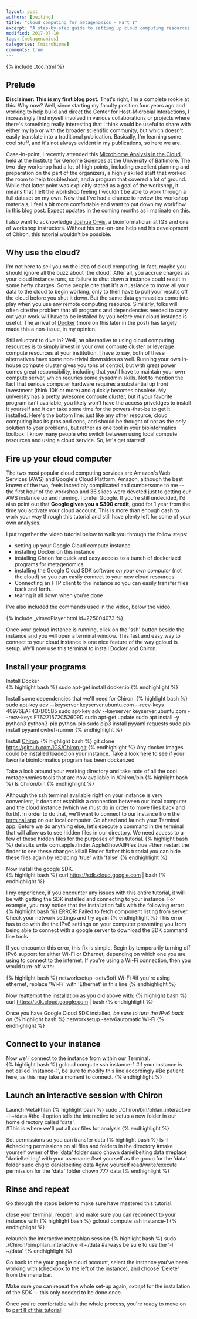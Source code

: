 ```yaml
---
layout: post
authors: [beiting]
title: "Cloud computing for metagenomics - Part I"
excerpt: "A step-by-step guide to setting up cloud computing resources and analyzing shotgun metagenomic data, all on your laptop."
modified: 2017-07-10
tags: [metagenomics]
categories: [microbiome]
comments: true
---
```


{% include _toc.html %}

## Prelude

**Disclaimer: This is my first blog post.**  That's right, I'm a complete rookie at this.  Why now?  Well, since starting my faculty position four years ago and working to help build and direct the Center for Host-Microbial Interactions, I increasingly find myself involved in various collaborations or projects where there's something really interesting that I think would be useful to share with either my lab or with the broader scientific community, but which doesn't easily translate into a traditional publication.  Basically, I'm learning some cool stuff, and it's not always evident in my publications, so here we are.  

Case-in-point, I recently attended this [Microbiome Analysis in the Cloud](http://www.igs.umaryland.edu/topics/microbiome-cloud/), held at the Institute for Genome Sciences at the University of Baltimore.  The two-day workshop had a lot of high points, including excellent planning and preparation on the part of the organizers, a highly skilled staff that worked the room to help troubleshoot, and a program that covered a lot of ground.  While that latter point was explicitly stated as a goal of the workshop, it means that I left the workshop feeling I wouldn't be able to work through a full dataset on my own.  Now that I've had a chance to review the workshop materials, I feel a bit more comfortable and want to put down my workflow in this blog post.  Expect updates in the coming months as I marinate on this.

I also want to acknowledge [Joshua Orvis](https://github.com/jorvis), a bioinformatician at IGS and one of workshop instructors.  Without his one-on-one help and his development of Chiron, this tutorial wouldn't be possible.

## Why use the cloud?
I'm not here to sell you on the idea of cloud computing.  In fact, maybe you should ignore all the buzz about 'the cloud'.  After all, you accrue charges as your cloud instance runs, so failure to shut down a instance could result in some hefty charges.  Some people cite that it's a nussiance to move all your data to the cloud to begin working, only to then have to pull your results off the cloud before you shut it down.  But the same data gymnastics come into play when you use any remote computing resource.  Similarly, folks will often cite the problem that all programs and dependencies needed to carry out your work will have to be installed by you before your cloud instance is useful.  The arrival of [Docker](https://www.docker.com/) (more on this later in the post) has largely made this a non-issue, in my opinion. 

Still reluctant to dive in?  Well, an alternative to using cloud computing resources is to simply invest in your own compute cluster or leverage compute resources at your institution.  I have to say, both of these alternatives have some non-trivial downsides as well.  Running your own in-house compute cluster gives you tons of control, but with great power comes great responsibility, including that you'll have to maintain your own compute server, which requries some sysadmin skills.  Not to mention the fact that serious computer hardware requires a substantial up front investment (think 10K or more) and quickly becomes obsolete.  My university has [a pretty awesome compute cluster](https://hpcwiki.genomics.upenn.edu/index.php/HPC:Main_Page), but if your favorite program isn't available, you likely won't have the access priveldges to install it yourself and it can take some time for the powers-that-be to get it installed.  Here's the bottom line: just like any other resource, cloud computing has its pros and cons, and should be thought of not as the *only* solution to your problems, but rather as one tool in your bioinformatics toolbox.  I know many people who switch between using local compute resources and using a cloud service.  So, let's get started!

## Fire up your cloud computer

The two most popular cloud computing services are Amazon's Web Services (AWS) and Google's Cloud Platform.  Amazon, although the best known of the two, feels incredibly complicated and cumbersome to me -- the first hour of the workshop and 36 slides were devoted just to getting our AWS instance up and running.  I prefer Google.  If you're still undecided, I'd also point out that **Google gives you a $300 credit**, good for 1 year from the time you activate your cloud account.  This is more than enough cash to work your way through this tutorial and still have plenty left for some of your own analyses. 

I put together the video tutorial below to walk you through the follow steps:
* setting up your Google Cloud compute instance
* installing Docker on this instance
* installing Chrion for quick and easy access to a bunch of dockerized programs for metagenomics
* installing the Google Cloud SDK software *on your own computer* (not the cloud) so you can easily connect to your new cloud resources
* Connecting an FTP client to the instance so you can easily transfer files back and forth.
* tearing it all down when you're done

I've also included the commands used in the video, below the video.

{% include _vimeoPlayer.html id=225004073 %}

Once your gcloud instance is running, click on the 'ssh' button beside the instance and you will open a terminal window.  This fast and easy way to connect to your cloud instance is one nice feature of the way gcloud is setup. We'll now use this terminal to install Docker and Chiron.

## Install your programs

Install Docker  
{% highlight bash %}
sudo apt-get install docker.io
{% endhighlight %}

Install some dependencies that we'll need for Chiron.
{% highlight bash %}
sudo apt-key adv --keyserver keyserver.ubuntu.com --recv-keys 40976EAF437D05B5
sudo apt-key adv --keyserver keyserver.ubuntu.com --recv-keys F76221572C52609D
sudo apt-get update
sudo apt install -y python3 python3-pip python-pip
sudo pip3 install pyyaml requests
sudo pip install pyyaml cwlref-runner
{% endhighlight %}

Install [Chiron](https://github.com/IGS/Chiron).
{% highlight bash %}
git clone https://github.com/IGS/Chiron.git
{% endhighlight %}
Any docker images could be installed loaded on your instance.  Take a look [here](http://biocontainers.pro/) to see if your favorite bioinformatics program has been dockerized

Take a look around your working directory and take note of all the cool metagenomics tools that are now available in /Chiron/bin 
{% highlight bash %}
ls Chiron/bin
{% endhighlight %}

Although the ssh terminal available right on your instance is very convenient, it does not establish a connection between our local computer and the cloud instance (which we must do in order to move files back and forth).  In order to do that, we'll want to connect to our instance from the [terminal app](https://en.wikipedia.org/wiki/Terminal_(macOS)) on our local computer.  Go ahead and launch your Terminal app.  Before we do anything else, let's execute a command in the terminal that will allow us to see hidden files in our directory.  We need access to a few of these hidden files for the purposes of this tutorial.
{% highlight bash %}
defaults write com.apple.finder AppleShowAllFiles true
#then restart the finder to see these changes
killall Finder
#after this tutorial you can hide these files again by replacing 'true' with 'false'
{% endhighlight %}

Now install the google SDK.   
{% highlight bash %}
curl https://sdk.cloud.google.com | bash
{% endhighlight %}

I my experience, if you encounter any issues with this entire tutorial, it will be with getting the SDK installed and connecting to your instance. For example, you may notice that the installation fails with the following error:
{% highlight bash %}
ERROR: Failed to fetch component listing from server. Check your network settings and try again
{% endhighlight %}
This error has to do with the the IPv6 settings on your computer preventing you from being able to connect with a google server to download the SDK command line tools

If you encounter this error, this fix is simple.  Begin by temporarily turning off IPv6 support for either Wi-Fi or Ethernet, depending on which one you are using to connect to the internet.  If you're using a Wi-Fi connection, then you would turn-off with:

{% highlight bash %}
networksetup -setv6off Wi-Fi #if you're using ethernet, replace 'Wi-Fi' with 'Ethernet' in this line
{% endhighlight %}

Now reattempt the installation as you did above with:
{% highlight bash %}
curl https://sdk.cloud.google.com | bash
{% endhighlight %} 

Once you have Google Cloud SDK installed, *be sure to turn the IPv6 back on*
{% highlight bash %}
networksetup -setv6automatic Wi-Fi
{% endhighlight %}

## Connect to your instance
Now we'll connect to the instance from within our Terminal.  
{% highlight bash %}
gcloud compute ssh instance-1 #if your instance is not called 'instance-1', be sure to modify this line accordingly
#Be patient here, as this may take a moment to connect.
{% endhighlight %}

## Launch an interactive session with Chiron

Launch MetaPhlan
{% highlight bash %}
sudo ./Chiron/bin/phlan_interactive -l ~/data
#the -l option tells the interactive to setup a new folder in our home directory called 'data'.  
#This is where we'll put all our files for analysis
{% endhighlight %}

Set permissions so you can transfer data
{% highlight bash %}
ls -l #checking permissions on all files and folders in the directory
#make yourself owner of the 'data' folder
sudo chown danielbeiting data #replace 'danielbeiting' with your username
#set yourself as the group for the 'data' folder
sudo chgrp danielbeiting data
#give yourself read/write/execute permission for the 'data' folder
chown 777 data
{% endhighlight %}


## Rinse and repeat
Go through the steps below to make sure have mastered this tutorial:

close your terminal, reopen, and make sure you can reconnect to your instance with 
{% highlight bash %}
gcloud compute ssh instance-1
{% endhighlight %}

relaunch the interactive metaphlan session
{% highlight bash %}
sudo ./Chiron/bin/phlan_interactive -l ~/data #always be sure to use the '-l ~/data'
{% endhighlight %}

Go back to the your google cloud account, select the instance you've been working with (checkbox to the left of the instance), and choose 'Delete' from the menu bar.  

Make sure you can repeat the whole set-up again, *except* for the installation of the SDK -- this only needed to be done once.

Once you're comfortable with the whole process, you're ready to move on to [part II of this tutorial]()!



